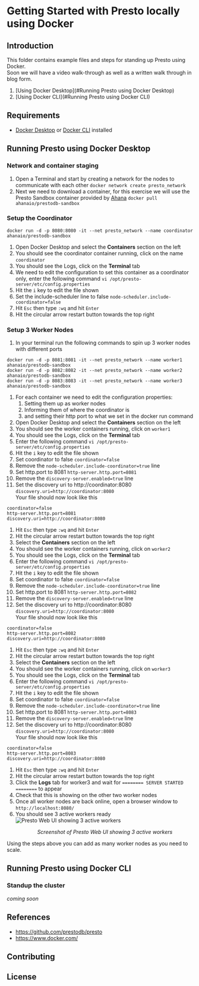 # Getting Started with Presto locally using Docker

## Introduction

This folder contains example files and steps for standing up Presto using Docker.
<br>
Soon we will have a video walk-through as well as a written walk through in blog form.

1. [Using Docker Desktop](#Running Presto using Docker Desktop)
2. [Using Docker CLI](#Running Presto using Docker CLI)

## Requirements

- [Docker Desktop](https://www.docker.com/products/docker-desktop/) or [Docker CLI](https://docs.docker.com/get-docker/) installed

## Running Presto using Docker Desktop

### Network and container staging
1. Open a Terminal and start by creating a network for the nodes to communicate with each other
```docker network create presto_network```
2. Next we need to download a container, for this exercise we will use the Presto Sandbox container provided by [Ahana](https://ahana.io/)
```docker pull ahanaio/prestodb-sandbox```

### Setup the Coordinator
```docker run -d -p 8080:8080 -it --net presto_network --name coordinator ahanaio/prestodb-sandbox```
1. Open Docker Desktop and select the **Containers** section on the left
2. You should see the coordinator container running, click on the name ```coordinator```
3. You should see the Logs, click on the **Terminal** tab
4. We need to edit the configuration to set this container as a coordinator only, enter the following command
```vi /opt/presto-server/etc/config.properties```
5. Hit the ```i``` key to edit the file shown
6. Set the include-scheduler line to false ```node-scheduler.include-coordinator=false```
7. Hit ```Esc``` then type ```:wq``` and hit ```Enter```
8. Hit the circular arrow restart button towards the top right

### Setup 3 Worker Nodes
1. In your terminal run the following commands to spin up 3 worker nodes with different ports
```
docker run -d -p 8081:8081 -it --net presto_network --name worker1 ahanaio/prestodb-sandbox
docker run -d -p 8082:8082 -it --net presto_network --name worker2 ahanaio/prestodb-sandbox
docker run -d -p 8083:8083 -it --net presto_network --name worker3 ahanaio/prestodb-sandbox
```
1. For each container we need to edit the configuration properties:
   1. Setting them up as worker nodes
   2. Informing them of where the coordinator is
   3. and setting their http port to what we set in the docker run command
2. Open Docker Desktop and select the **Containers** section on the left
3. You should see the worker containers running, click on ```worker1```
4. You should see the Logs, click on the **Terminal** tab
5. Enter the following command
   ```vi /opt/presto-server/etc/config.properties```
6. Hit the ```i``` key to edit the file shown
7. Set coordinator to false ```coordinator=false```
8. Remove the ```node-scheduler.include-coordinator=true``` line
9. Set http.port to 8081 ```http-server.http.port=8081```
10. Remove the ```discovery-server.enabled=true``` line
11. Set the discovery uri to http://coordinator:8080 ```discovery.uri=http://coordinator:8080```
<br>Your file should now look like this
```
coordinator=false
http-server.http.port=8081
discovery.uri=http://coordinator:8080
```
1. Hit ```Esc``` then type ```:wq``` and hit ```Enter```
2. Hit the circular arrow restart button towards the top right 
3. Select the **Containers** section on the left
4. You should see the worker containers running, click on ```worker2```
5. You should see the Logs, click on the **Terminal** tab
6. Enter the following command
   ```vi /opt/presto-server/etc/config.properties```
7. Hit the ```i``` key to edit the file shown
8. Set coordinator to false ```coordinator=false```
9. Remove the ```node-scheduler.include-coordinator=true``` line
10. Set http.port to 8081 ```http-server.http.port=8082```
11. Remove the ```discovery-server.enabled=true``` line
12. Set the discovery uri to http://coordinator:8080 ```discovery.uri=http://coordinator:8080```
    <br>Your file should now look like this
```
coordinator=false
http-server.http.port=8082
discovery.uri=http://coordinator:8080
```
1. Hit ```Esc``` then type ```:wq``` and hit ```Enter```
2. Hit the circular arrow restart button towards the top right
3. Select the **Containers** section on the left
4. You should see the worker containers running, click on ```worker3```
5. You should see the Logs, click on the **Terminal** tab
6. Enter the following command
   ```vi /opt/presto-server/etc/config.properties```
7. Hit the ```i``` key to edit the file shown
8. Set coordinator to false ```coordinator=false```
9. Remove the ```node-scheduler.include-coordinator=true``` line
10. Set http.port to 8081 ```http-server.http.port=8083```
11. Remove the ```discovery-server.enabled=true``` line
12. Set the discovery uri to http://coordinator:8080 ```discovery.uri=http://coordinator:8080```
    <br>Your file should now look like this
```
coordinator=false
http-server.http.port=8083
discovery.uri=http://coordinator:8080
```
1. Hit ```Esc``` then type ```:wq``` and hit ```Enter```
2. Hit the circular arrow restart button towards the top right
3. Click the **Logs** tab for worker3 and wait for ```======== SERVER STARTED ========``` to appear
4. Check that this is showing on the other two worker nodes
5. Once all worker nodes are back online, open a browser window to ```http://localhost:8080/```
6. You should see 3 active workers ready
![Presto Web UI showing 3 active workers](./screenshots/presto_docker_local_ready.png)
*<p align="center">Screenshot of Presto Web UI showing 3 active workers</p>*

Using the steps above you can add as many worker nodes as you need to scale.

## Running Presto using Docker CLI
### Standup the cluster
*coming soon*


## References

- https://github.com/prestodb/presto
- https://www.docker.com/

## Contributing

[//]: # (See the [CONTRIBUTING]&#40;CONTRIBUTING.md&#41; file for how to help out.)

## License

